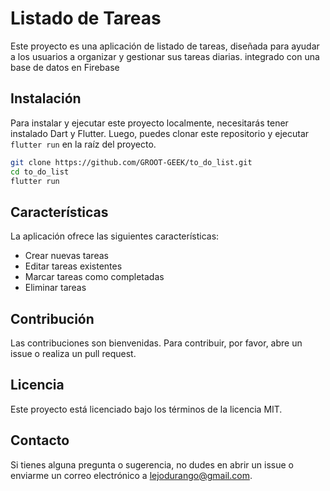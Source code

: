 # Listado de Tareas

Este proyecto es una aplicación de listado de tareas, diseñada para ayudar a los usuarios a organizar y gestionar sus tareas diarias. integrado con una base de datos en Firebase


## Instalación

Para instalar y ejecutar este proyecto localmente, necesitarás tener instalado Dart y Flutter. Luego, puedes clonar este repositorio y ejecutar `flutter run` en la raíz del proyecto.

```bash
git clone https://github.com/GROOT-GEEK/to_do_list.git
cd to_do_list
flutter run
```

## Características

La aplicación ofrece las siguientes características:

- Crear nuevas tareas
- Editar tareas existentes
- Marcar tareas como completadas
- Eliminar tareas

## Contribución

Las contribuciones son bienvenidas. Para contribuir, por favor, abre un issue o realiza un pull request.

## Licencia

Este proyecto está licenciado bajo los términos de la licencia MIT.

## Contacto

Si tienes alguna pregunta o sugerencia, no dudes en abrir un issue o enviarme un correo electrónico a [lejodurango@gmail.com](mailto:lejodurango@gmail.com).
